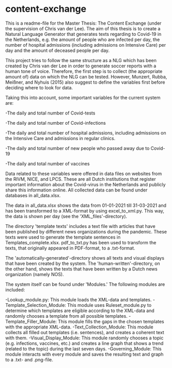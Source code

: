 # content-exchange
This is a readme-file for the Master Thesis: The Content Exchange (under the supervision of Chris van der Lee). The aim of this thesis is to create a Natural Language Generator that generates texts regarding to Covid-19 in the Netherlands, e.g. the amount of people who are infected per day, the number of hospital admissions (including admissions on Intensive Care) per day and the amount of deceased people per day.

This project tries to follow the same structure as a NLG which has been created by Chris van der Lee in order to generate soccer reports with a human tone of voice. Therefore, the first step is to collect (the appropriate amount of) data on which the NLG can be tested. However, Munzert, Rubba, Meißner, and Nyhuis (2015) also suggest to define the variables first before deciding where to look for data.

Taking this into account, some important variables for the current system are: 

-The daily and total number of Covid-tests 

-The daily and total number of Covid-infections 

-The daily and total number of hospital admissions, including admissions on the Intensive Care and admissions in regular clinics. 

-The daily and total number of new people who passed away due to Covid-19 

-The daily and total number of vaccines

Data related to these variables were offered in data files on websites from the RIVM, NICE, and LPCS. These are all Dutch institutions that register important information about the Covid-virus in the Netherlands and publicly share this information online. All collected data can be found under databases in all_data.xlsx.

The data in all_data.xlsx shows the data from 01-01-2021 till 31-03-2021 and has been transformed to a XML-format by using excel_to_xml.py. This way, the data is shown per day (see the 'XML_files'-directory).

The directory 'template texts' includes a text file with articles that have been published by different news organizations during the pandemic. These texts were used to generate the template sentences in Templates_complete.xlsx. pdf_to_txt.py has been used to transform the texts, that originally appeared in PDF-format, to a .txt-format.

The 'automatically-generated'-directory shows all texts and visual displays that have been created by the system. The 'human-written'-directory, on the other hand, shows the texts that have been written by a Dutch news organization (namely NOS).

The system itself can be found under 'Modules.' The following modules are included:

-Lookup_module.py: This module loads the XML-data and templates.
-Template_Selection_Module: This module uses Ruleset_module.py to determine which templates are eligible according to the XML-data and randomly chooses a template from all possible templates.
-Template_Filler_Module: This module fills the gaps in the chosen templates with the appropriate XML-data.
-Text_Collection_Module: This module collects all filled out templates (i.e. sentences), and creates a coherent text with them.
-Visual_Display_Module: This module randomly chooses a topic (e.g. infections, vaccines, etc.) and creates a line graph that shows a trend (related to the topic) during the last seven days.
-Governing_Module: This module interacts with every module and saves the resulting text and graph to a .txt- and .png-file.






